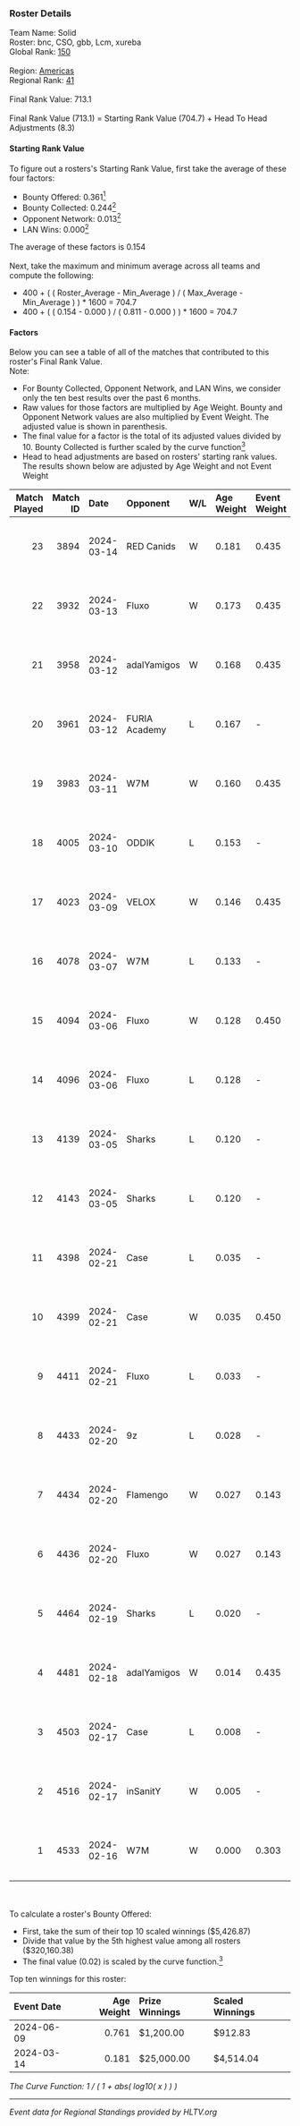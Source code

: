 ### Roster Details<br />
Team Name: Solid<br />
Roster: bnc, CSO, gbb, Lcm, xureba<br />
Global Rank: [150](../standings_global.md)<br />
<br />
Region: [Americas]( ../standings_americas.md)<br />
Regional Rank: [41]( ../standings_americas.md)<br />
<br />
Final Rank Value:  713.1<br />
<br />
Final Rank Value (713.1) = Starting Rank Value (704.7) + Head To Head Adjustments (8.3)<br />

#### Starting Rank Value<br />
To figure out a rosters's Starting Rank Value, first take the average of these four factors:<br />
- Bounty Offered: 0.361[<sup>1</sup>](#table2)
- Bounty Collected: 0.244[<sup>2</sup>](#table1)
- Opponent Network: 0.013[<sup>2</sup>](#table1)
- LAN Wins: 0.000[<sup>2</sup>](#table1)

The average of these factors is 0.154<br />
<br />
Next, take the maximum and minimum average across all teams and compute the following:<br />
- 400 + ( ( Roster_Average - Min_Average ) / ( Max_Average - Min_Average ) ) * 1600 = 704.7
- 400 + ( ( 0.154 - 0.000 ) / ( 0.811 - 0.000 ) ) * 1600 = 704.7


#### Factors<br />
Below you can see a table of all of the matches that contributed to this roster's Final Rank Value.<br />
Note:<br />

- For Bounty Collected, Opponent Network, and LAN Wins, we consider only the ten best results over the past 6 months.
- Raw values for those factors are multiplied by Age Weight. Bounty and Opponent Network values are also multiplied by Event Weight. The adjusted value is shown in parenthesis.
- The final value for a factor is the total of its adjusted values divided by 10. Bounty Collected is further scaled by the curve function[<sup>3</sup>](#curveFunction)
- Head to head adjustments are based on rosters' starting rank values. The results shown below are adjusted by Age Weight and not Event Weight
<span id="table1"></span><br />


| Match Played | Match ID | Date       | Opponent      | W/L | Age Weight | Event Weight | Bounty Collected | Opponent Network | LAN Wins  | H2H Adj. | Roster                     |
| -: | -: | :- | :- | :- | :- | :- | :- | :- | :- | -: | :- |
|           23 |     3894 | 2024-03-14 | RED Canids    | W   | 0.181      | 0.435        | 0.069 (0.005)    | 0.728 (0.057)    | 0 (0.000) |     4.93 | bnc, CSO, gbb, Lcm, xureba |
|           22 |     3932 | 2024-03-13 | Fluxo         | W   | 0.173      | 0.435        | 0.012 (0.001)    | 0.131 (0.010)    | 0 (0.000) |     3.45 | bnc, CSO, gbb, Lcm, xureba |
|           21 |     3958 | 2024-03-12 | adalYamigos   | W   | 0.168      | 0.435        | 0.000 (0.000)    | 0.045 (0.003)    | 0 (0.000) |     1.74 | bnc, CSO, gbb, Lcm, xureba |
|           20 |     3961 | 2024-03-12 | FURIA Academy | L   | 0.167      | -            | -                | -                | -         |    -4.00 | bnc, CSO, gbb, Lcm, xureba |
|           19 |     3983 | 2024-03-11 | W7M           | W   | 0.160      | 0.435        | 0.007 (0.000)    | 0.502 (0.035)    | 0 (0.000) |     3.26 | bnc, CSO, gbb, Lcm, xureba |
|           18 |     4005 | 2024-03-10 | ODDIK         | L   | 0.153      | -            | -                | -                | -         |    -0.66 | bnc, CSO, gbb, Lcm, xureba |
|           17 |     4023 | 2024-03-09 | VELOX         | W   | 0.146      | 0.435        | 0.000 (0.000)    | -                | 0 (0.000) |     0.71 | bnc, CSO, gbb, Lcm, xureba |
|           16 |     4078 | 2024-03-07 | W7M           | L   | 0.133      | -            | -                | -                | -         |    -1.48 | bnc, CSO, gbb, Lcm, xureba |
|           15 |     4094 | 2024-03-06 | Fluxo         | W   | 0.128      | 0.450        | 0.012 (0.001)    | 0.131 (0.008)    | 0 (0.000) |     2.53 | bnc, CSO, gbb, Lcm, xureba |
|           14 |     4096 | 2024-03-06 | Fluxo         | L   | 0.128      | -            | -                | -                | -         |    -1.50 | bnc, CSO, gbb, Lcm, xureba |
|           13 |     4139 | 2024-03-05 | Sharks        | L   | 0.120      | -            | -                | -                | -         |    -0.77 | bnc, CSO, gbb, Lcm, xureba |
|           12 |     4143 | 2024-03-05 | Sharks        | L   | 0.120      | -            | -                | -                | -         |    -0.78 | bnc, CSO, gbb, Lcm, xureba |
|           11 |     4398 | 2024-02-21 | Case          | L   | 0.035      | -            | -                | -                | -         |    -0.25 | bnc, CSO, gbb, Lcm, xureba |
|           10 |     4399 | 2024-02-21 | Case          | W   | 0.035      | 0.450        | 0.030 (0.000)    | 0.768 (0.012)    | 0 (0.000) |     0.84 | bnc, CSO, gbb, Lcm, xureba |
|            9 |     4411 | 2024-02-21 | Fluxo         | L   | 0.033      | -            | -                | -                | -         |    -0.40 | bnc, CSO, gbb, Lcm, xureba |
|            8 |     4433 | 2024-02-20 | 9z            | L   | 0.028      | -            | -                | -                | -         |    -0.01 | bnc, CSO, gbb, Lcm, xureba |
|            7 |     4434 | 2024-02-20 | Flamengo      | W   | 0.027      | 0.143        | 0.000 (0.000)    | 0.007 (0.000)    | 0 (0.000) |     0.19 | bnc, CSO, gbb, Lcm, xureba |
|            6 |     4436 | 2024-02-20 | Fluxo         | W   | 0.027      | 0.143        | 0.012 (0.000)    | 0.131 (0.001)    | 0 (0.000) |     0.52 | bnc, CSO, gbb, Lcm, xureba |
|            5 |     4464 | 2024-02-19 | Sharks        | L   | 0.020      | -            | -                | -                | -         |    -0.13 | bnc, CSO, gbb, Lcm, xureba |
|            4 |     4481 | 2024-02-18 | adalYamigos   | W   | 0.014      | 0.435        | -                | 0.045 (0.000)    | 0 (0.000) |     0.14 | bnc, CSO, gbb, Lcm, xureba |
|            3 |     4503 | 2024-02-17 | Case          | L   | 0.008      | -            | -                | -                | -         |    -0.06 | bnc, CSO, gbb, Lcm, xureba |
|            2 |     4516 | 2024-02-17 | inSanitY      | W   | 0.005      | -            | -                | -                | -         |     0.03 | bnc, CSO, gbb, Lcm, xureba |
|            1 |     4533 | 2024-02-16 | W7M           | W   | 0.000      | 0.303        | 0.007 (0.000)    | 0.502 (0.000)    | -         |     0.00 | bnc, CSO, gbb, Lcm, xureba |

<br />
<span id="table2"></span><br />
To calculate a roster's Bounty Offered:<br />

- First, take the sum of their top 10 scaled winnings ($5,426.87)
- Divide that value by the 5th highest value among all rosters ($320,160.38)
- The final value (0.02) is scaled by the curve function.[<sup>3</sup>](#curveFunction)

Top ten winnings for this roster:<br />

| Event Date | Age Weight | Prize Winnings | Scaled Winnings |
| :- | -: | :- | :- |
| 2024-06-09 |      0.761 | $1,200.00      | $912.83         |
| 2024-03-14 |      0.181 | $25,000.00     | $4,514.04       |


<span id="curveFunction"></span>_The Curve Function: 1 / ( 1 + abs( log10( x ) ) )_<br />

---
_Event data for Regional Standings provided by HLTV.org_<br />
